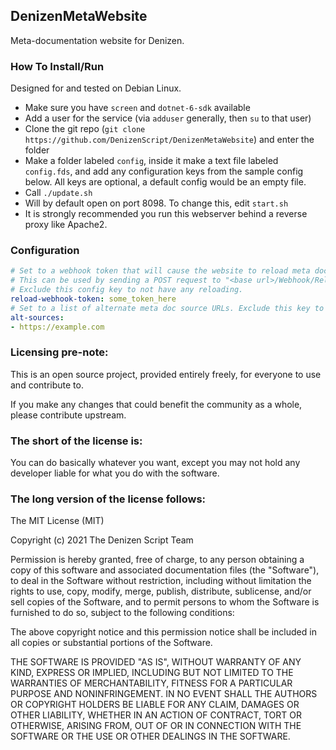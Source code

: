 DenizenMetaWebsite
------------------

Meta-documentation website for Denizen.

### How To Install/Run

Designed for and tested on Debian Linux.

- Make sure you have `screen` and `dotnet-6-sdk` available
- Add a user for the service (via `adduser` generally, then `su` to that user)
- Clone the git repo (`git clone https://github.com/DenizenScript/DenizenMetaWebsite`) and enter the folder
- Make a folder labeled `config`, inside it make a text file labeled `config.fds`, and add any configuration keys from the sample config below. All keys are optional, a default config would be an empty file.
- Call `./update.sh`
- Will by default open on port 8098. To change this, edit `start.sh`
- It is strongly recommended you run this webserver behind a reverse proxy like Apache2.

### Configuration

```yml
# Set to a webhook token that will cause the website to reload meta documentation from source.
# This can be used by sending a POST request to "<base url>/Webhook/Reload?token=some_token_here"
# Exclude this config key to not have any reloading.
reload-webhook-token: some_token_here
# Set to a list of alternate meta doc source URLs. Exclude this key to use the default source list.
alt-sources:
- https://example.com
```

### Licensing pre-note:

This is an open source project, provided entirely freely, for everyone to use and contribute to.

If you make any changes that could benefit the community as a whole, please contribute upstream.

### The short of the license is:

You can do basically whatever you want, except you may not hold any developer liable for what you do with the software.

### The long version of the license follows:

The MIT License (MIT)

Copyright (c) 2021 The Denizen Script Team

Permission is hereby granted, free of charge, to any person obtaining a copy
of this software and associated documentation files (the "Software"), to deal
in the Software without restriction, including without limitation the rights
to use, copy, modify, merge, publish, distribute, sublicense, and/or sell
copies of the Software, and to permit persons to whom the Software is
furnished to do so, subject to the following conditions:

The above copyright notice and this permission notice shall be included in all
copies or substantial portions of the Software.

THE SOFTWARE IS PROVIDED "AS IS", WITHOUT WARRANTY OF ANY KIND, EXPRESS OR
IMPLIED, INCLUDING BUT NOT LIMITED TO THE WARRANTIES OF MERCHANTABILITY,
FITNESS FOR A PARTICULAR PURPOSE AND NONINFRINGEMENT. IN NO EVENT SHALL THE
AUTHORS OR COPYRIGHT HOLDERS BE LIABLE FOR ANY CLAIM, DAMAGES OR OTHER
LIABILITY, WHETHER IN AN ACTION OF CONTRACT, TORT OR OTHERWISE, ARISING FROM,
OUT OF OR IN CONNECTION WITH THE SOFTWARE OR THE USE OR OTHER DEALINGS IN THE
SOFTWARE.
